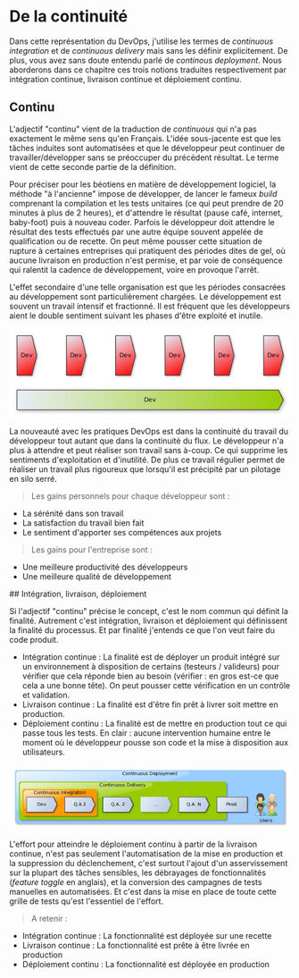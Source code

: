 # De la continuité

Dans cette représentation du DevOps, j'utilise les termes de _continuous integration_ et de _continuous delivery_ mais sans les définir explicitement. De plus, vous avez sans doute entendu parlé de _continous deployment_. Nous aborderons dans ce chapitre ces trois notions traduites respectivement par intégration continue, livraison continue et déploiement continu.

## Continu
L'adjectif "continu" vient de la traduction de _continuous_ qui n'a pas exactement le même sens qu'en Français. L'idée sous-jacente est que les tâches induites sont automatisées et que le développeur peut continuer de travailler/développer sans se préoccuper du précédent résultat. Le terme vient de cette seconde partie de la définition.

Pour préciser pour les béotiens en matière de développement logiciel, la méthode "à l'ancienne" impose de développer, de lancer le fameux _build_ comprenant la compilation et les tests unitaires (ce qui peut prendre de 20 minutes à plus de 2 heures), et d'attendre le résultat (pause café, internet, baby-foot) puis à nouveau coder. Parfois le développeur doit attendre le résultat des tests effectués par une autre équipe souvent appelée de qualification ou de recette. On peut même pousser cette situation de rupture à certaines entreprises qui pratiquent des périodes dites de gel, où aucune livraison en production n'est permise, et par voie de conséquence qui ralentit la cadence de développement, voire en provoque l'arrêt.

L'effet secondaire d'une telle organisation est que les périodes consacrées au développement sont particulièrement chargées. Le développement est souvent un travail intensif et fractionné. Il est fréquent que les développeurs aient le double sentiment suivant les phases d'être exploité et inutile.

![](images/continuous_dev.jpg)

La nouveauté avec les pratiques DevOps est dans la continuité du travail du développeur tout autant que dans la continuité du flux. Le développeur n'a plus à attendre et peut réaliser son travail sans à-coup. Ce qui supprime les sentiments d'exploitation et d'inutilité.
De plus ce travail régulier permet de réaliser un travail plus rigoureux que lorsqu'il est précipité par un pilotage en silo serré.

>Les gains personnels pour chaque développeur sont :
- La sérénité dans son travail
- La satisfaction du travail bien fait
- Le sentiment d'apporter ses compétences aux projets

>Les gains pour l'entreprise sont :
- Une meilleure productivité des développeurs
- Une meilleure qualité de développement 

## Intégration, livraison, déploiement

Si l'adjectif "continu" précise le concept, c'est le nom commun qui définit la finalité. Autrement c'est intégration, livraison et déploiement qui définissent la finalité du processus. Et par finalité j'entends ce que l'on veut faire du code produit.

* Intégration continue : La finalité est de déployer un produit intégré sur un environnement à disposition de certains (testeurs / valideurs) pour vérifier que cela réponde bien au besoin (vérifier : en gros est-ce que cela a une bonne tête). On peut pousser cette vérification en un contrôle et validation.
* Livraison continue : La finalité est d'être fin prêt à livrer soit mettre en production.
* Déploiement continu : La finalité est de mettre en production tout ce qui passe tous les tests. En clair : aucune intervention humaine entre le moment où le développeur pousse son code et la mise à disposition aux utilisateurs.

![](images/continuous.jpg)

L'effort pour atteindre le déploiement continu à partir de la livraison continue, n'est pas seulement l'automatisation de la mise en production et la suppression du déclenchement, c'est surtout l'ajout d'un asservissement sur la plupart des tâches sensibles, les débrayages de fonctionnalités (_feature toggle_ en anglais), et la conversion des campagnes de tests manuelles en automatisées. Et c'est dans la mise en place de toute cette grille de tests qu'est l'essentiel de l'effort.

>A retenir :
- Intégration continue : La fonctionnalité est déployée sur une recette
- Livraison continue : La fonctionnalité est prête à être livrée en production
- Déploiement continu : La fonctionnalité est déployée en production

